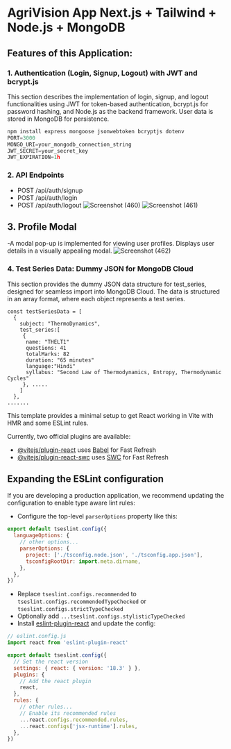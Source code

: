 # AgriVision App Next.js + Tailwind + Node.js + MongoDB

## Features of this Application:

### 1. Authentication (Login, Signup, Logout) with JWT and bcrypt.js

This section describes the implementation of login, signup, and logout functionalities using JWT for token-based authentication, bcrypt.js for password hashing, and Node.js as the backend framework. User data is stored in MongoDB for persistence.

```js
npm install express mongoose jsonwebtoken bcryptjs dotenv
PORT=3000
MONGO_URI=your_mongodb_connection_string
JWT_SECRET=your_secret_key
JWT_EXPIRATION=1h
```
### 2. API Endpoints
- POST /api/auth/signup
- POST /api/auth/login
- POST /api/auth/logout
![Screenshot (460)](https://github.com/user-attachments/assets/c4ff2b74-a9f6-4745-a45e-fe9c58fde3a6)
![Screenshot (461)](https://github.com/user-attachments/assets/3e83a536-2287-4f15-8812-4d492486775c)

## 3. Profile Modal
-A modal pop-up is implemented for viewing user profiles. Displays user details in a visually appealing modal.
![Screenshot (462)](https://github.com/user-attachments/assets/38252d9e-9c28-4f23-8ec1-4d3056163ed1)


### 4. Test Series Data: Dummy JSON for MongoDB Cloud
This section provides the dummy JSON data structure for test_series, designed for seamless import into MongoDB Cloud. The data is structured in an array format, where each object represents a test series.

```
const testSeriesData = [
  {
    subject: "ThermoDynamics",
    test_series:[
     {
      name: "THELT1"
      questions: 41
      totalMarks: 82
      duration: "65 minutes"
      language:"Hindi"
      syllabus: "Second Law of Thermodynamics, Entropy, Thermodynamic Cycles"
     }, .....
    ]
  },
.......
```



This template provides a minimal setup to get React working in Vite with HMR and some ESLint rules.

Currently, two official plugins are available:

- [@vitejs/plugin-react](https://github.com/vitejs/vite-plugin-react/blob/main/packages/plugin-react/README.md) uses [Babel](https://babeljs.io/) for Fast Refresh
- [@vitejs/plugin-react-swc](https://github.com/vitejs/vite-plugin-react-swc) uses [SWC](https://swc.rs/) for Fast Refresh

## Expanding the ESLint configuration

If you are developing a production application, we recommend updating the configuration to enable type aware lint rules:

- Configure the top-level `parserOptions` property like this:

```js
export default tseslint.config({
  languageOptions: {
    // other options...
    parserOptions: {
      project: ['./tsconfig.node.json', './tsconfig.app.json'],
      tsconfigRootDir: import.meta.dirname,
    },
  },
})
```

- Replace `tseslint.configs.recommended` to `tseslint.configs.recommendedTypeChecked` or `tseslint.configs.strictTypeChecked`
- Optionally add `...tseslint.configs.stylisticTypeChecked`
- Install [eslint-plugin-react](https://github.com/jsx-eslint/eslint-plugin-react) and update the config:

```js
// eslint.config.js
import react from 'eslint-plugin-react'

export default tseslint.config({
  // Set the react version
  settings: { react: { version: '18.3' } },
  plugins: {
    // Add the react plugin
    react,
  },
  rules: {
    // other rules...
    // Enable its recommended rules
    ...react.configs.recommended.rules,
    ...react.configs['jsx-runtime'].rules,
  },
})
```
